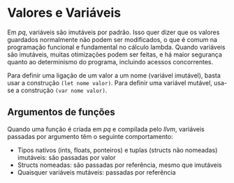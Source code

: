 Valores e Variáveis
===================
Em _pq_, variáveis são imutáveis por padrão. Isso quer dizer que os valores
guardados normalmente não podem ser modificados, o que é comum na programação
funcional e fundamental no cálculo lambda. Quando variáveis são imutáveis, muitas
otimizações podem ser feitas, e há maior segurança quanto ao determinismo do
programa, incluindo acessos concorrentes.

Para definir uma ligação de um valor a um nome (variável imutável), basta usar
a construção `(let nome valor)`. Para definir uma variável mutável, usa-se a
construção `(var nome valor)`.


Argumentos de funções
---------------------
Quando uma função é criada em _pq_ e compilada pelo _llvm_, variáveis passadas
por argumento têm o seguinte comportamento:
- Tipos nativos (ints, floats, ponteiros) e tuplas (structs não nomeadas)
  imutáveis: são passadas por valor
- Structs nomeadas: são passadas por referência, mesmo que imutáveis
- Quaisquer variáveis mutáveis: passadas por referência
